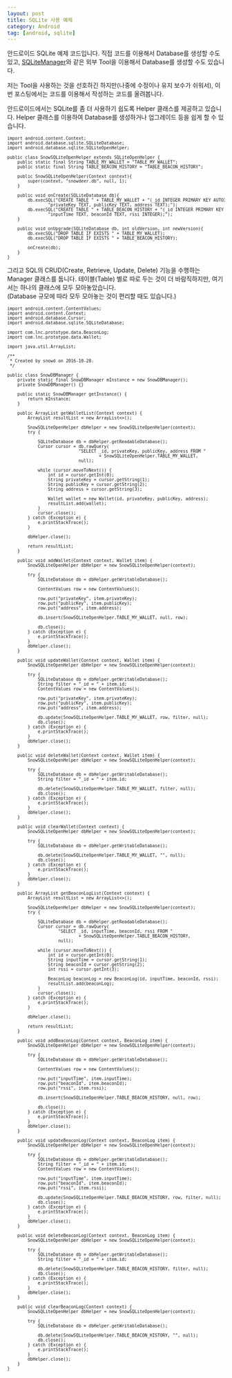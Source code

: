 ```yaml
---
layout: post
title: SQLite 사용 예제
category: Android
tag: [android, sqlite]
---
```


안드로이드 SQLite 예제 코드입니다.
직접 코드를 이용해서 Database를 생성할 수도 있고,
[SQLiteManager](https://addons.mozilla.org/ko/firefox/addon/sqlite-manager/)와 같은 외부 Tool을 이용해서 Database를 생성할 수도 있습니다.

저는 Tool을 사용하는 것을 선호하긴 하지만(나중에 수정이나 유지 보수가 쉬워서),
이번 포스팅에서는 코드를 이용해서 작성하는 코드를 올려봅니다.

안드로이드에서는 SQLite를 좀 더 사용하기 쉽도록 Helper 클래스를
제공하고 있습니다. Helper 클래스를 이용하여 Database를 생성하거나
업그레이드 등을 쉽게 할 수 있습니다.

<pre class="prettyprint" style="font-size:0.7em;">
import android.content.Context;
import android.database.sqlite.SQLiteDatabase;
import android.database.sqlite.SQLiteOpenHelper;

public class SnowSQLiteOpenHelper extends SQLiteOpenHelper {
    public static final String TABLE_MY_WALLET = "TABLE_MY_WALLET";
    public static final String TABLE_BEACON_HISTORY = "TABLE_BEACON_HISTORY";

    public SnowSQLiteOpenHelper(Context context){
        super(context, "snowdeer.db", null, 1);
    }

    public void onCreate(SQLiteDatabase db){
        db.execSQL("CREATE TABLE " + TABLE_MY_WALLET + "(_id INTEGER PRIMARY KEY AUTOINCREMENT," +
                "privateKey TEXT, publicKey TEXT, address TEXT);");
        db.execSQL("CREATE TABLE " + TABLE_BEACON_HISTORY + "(_id INTEGER PRIMARY KEY AUTOINCREMENT," +
                "inputTime TEXT, beaconId TEXT, rssi INTEGER);");
    }

    public void onUpgrade(SQLiteDatabase db, int oldVersion, int newVersion){
        db.execSQL("DROP TABLE IF EXISTS " + TABLE_MY_WALLET);
        db.execSQL("DROP TABLE IF EXISTS " + TABLE_BEACON_HISTORY);

        onCreate(db);
    }
}
</pre>

그리고 SQL의 CRUD(Create, Retrieve, Update, Delete) 기능을 수행하는
Manager 클래스를 둡니다. 테이블(Table) 별로 따로 두는 것이 더 바람직하지만,
여기서는 하나의 클래스에 모두 모아놓았습니다.  
(Database 규모에 따라 모두 모아놓는 것이 편리할 때도 있습니다.)

<pre class="prettyprint" style="font-size:0.7em;">
import android.content.ContentValues;
import android.content.Context;
import android.database.Cursor;
import android.database.sqlite.SQLiteDatabase;

import com.lnc.prototype.data.BeaconLog;
import com.lnc.prototype.data.Wallet;

import java.util.ArrayList;

/**
 * Created by snowd on 2016-10-28.
 */

public class SnowDBManager {
    private static final SnowDBManager mInstance = new SnowDBManager();
    private SnowDBManager() {}

    public static SnowDBManager getInstance() {
        return mInstance;
    }

    public ArrayList<Wallet> getWalletList(Context context) {
        ArrayList<Wallet> resultList = new ArrayList<>();

        SnowSQLiteOpenHelper dbHelper = new SnowSQLiteOpenHelper(context);
        try {

            SQLiteDatabase db = dbHelper.getReadableDatabase();
            Cursor cursor = db.rawQuery(
                            "SELECT _id, privateKey, publicKey, address FROM "
                                    + SnowSQLiteOpenHelper.TABLE_MY_WALLET,
                            null);

            while (cursor.moveToNext()) {
                int id = cursor.getInt(0);
                String privateKey = cursor.getString(1);
                String publicKey = cursor.getString(2);
                String address = cursor.getString(3);

                Wallet wallet = new Wallet(id, privateKey, publicKey, address);
                resultList.add(wallet);
            }
            cursor.close();
        } catch (Exception e) {
            e.printStackTrace();
        }

        dbHelper.close();

        return resultList;
    }

    public void addWallet(Context context, Wallet item) {
        SnowSQLiteOpenHelper dbHelper = new SnowSQLiteOpenHelper(context);

        try {
            SQLiteDatabase db = dbHelper.getWritableDatabase();

            ContentValues row = new ContentValues();

            row.put("privateKey", item.privateKey);
            row.put("publicKey", item.publicKey);
            row.put("address", item.address);

            db.insert(SnowSQLiteOpenHelper.TABLE_MY_WALLET, null, row);

            db.close();
        } catch (Exception e) {
            e.printStackTrace();
        }
        dbHelper.close();
    }

    public void updateWallet(Context context, Wallet item) {
        SnowSQLiteOpenHelper dbHelper = new SnowSQLiteOpenHelper(context);

        try {
            SQLiteDatabase db = dbHelper.getWritableDatabase();
            String filter = "_id = " + item.id;
            ContentValues row = new ContentValues();

            row.put("privateKey", item.privateKey);
            row.put("publicKey", item.publicKey);
            row.put("address", item.address);

            db.update(SnowSQLiteOpenHelper.TABLE_MY_WALLET, row, filter, null);
            db.close();
        } catch (Exception e) {
            e.printStackTrace();
        }
        dbHelper.close();
    }

    public void deleteWallet(Context context, Wallet item) {
        SnowSQLiteOpenHelper dbHelper = new SnowSQLiteOpenHelper(context);

        try {
            SQLiteDatabase db = dbHelper.getWritableDatabase();
            String filter = "_id = " + item.id;

            db.delete(SnowSQLiteOpenHelper.TABLE_MY_WALLET, filter, null);
            db.close();
        } catch (Exception e) {
            e.printStackTrace();
        }
        dbHelper.close();
    }

    public void clearWallet(Context context) {
        SnowSQLiteOpenHelper dbHelper = new SnowSQLiteOpenHelper(context);

        try {
            SQLiteDatabase db = dbHelper.getWritableDatabase();

            db.delete(SnowSQLiteOpenHelper.TABLE_MY_WALLET, "", null);
            db.close();
        } catch (Exception e) {
            e.printStackTrace();
        }
        dbHelper.close();
    }

    public ArrayList<BeaconLog> getBeaconLogList(Context context) {
        ArrayList<BeaconLog> resultList = new ArrayList<>();

        SnowSQLiteOpenHelper dbHelper = new SnowSQLiteOpenHelper(context);
        try {

            SQLiteDatabase db = dbHelper.getReadableDatabase();
            Cursor cursor = db.rawQuery(
                    "SELECT _id, inputTime, beaconId, rssi FROM "
                            + SnowSQLiteOpenHelper.TABLE_BEACON_HISTORY,
                    null);

            while (cursor.moveToNext()) {
                int id = cursor.getInt(0);
                String inputTime = cursor.getString(1);
                String beaconId = cursor.getString(2);
                int rssi = cursor.getInt(3);

                BeaconLog beaconLog = new BeaconLog(id, inputTime, beaconId, rssi);
                resultList.add(beaconLog);
            }
            cursor.close();
        } catch (Exception e) {
            e.printStackTrace();
        }

        dbHelper.close();

        return resultList;
    }

    public void addBeaconLog(Context context, BeaconLog item) {
        SnowSQLiteOpenHelper dbHelper = new SnowSQLiteOpenHelper(context);

        try {
            SQLiteDatabase db = dbHelper.getWritableDatabase();

            ContentValues row = new ContentValues();

            row.put("inputTime", item.inputTime);
            row.put("beaconId", item.beaconId);
            row.put("rssi", item.rssi);

            db.insert(SnowSQLiteOpenHelper.TABLE_BEACON_HISTORY, null, row);

            db.close();
        } catch (Exception e) {
            e.printStackTrace();
        }
        dbHelper.close();
    }

    public void updateBeaconLog(Context context, BeaconLog item) {
        SnowSQLiteOpenHelper dbHelper = new SnowSQLiteOpenHelper(context);

        try {
            SQLiteDatabase db = dbHelper.getWritableDatabase();
            String filter = "_id = " + item.id;
            ContentValues row = new ContentValues();

            row.put("inputTime", item.inputTime);
            row.put("beaconId", item.beaconId);
            row.put("rssi", item.rssi);

            db.update(SnowSQLiteOpenHelper.TABLE_BEACON_HISTORY, row, filter, null);
            db.close();
        } catch (Exception e) {
            e.printStackTrace();
        }
        dbHelper.close();
    }

    public void deleteBeaconLog(Context context, BeaconLog item) {
        SnowSQLiteOpenHelper dbHelper = new SnowSQLiteOpenHelper(context);

        try {
            SQLiteDatabase db = dbHelper.getWritableDatabase();
            String filter = "_id = " + item.id;

            db.delete(SnowSQLiteOpenHelper.TABLE_BEACON_HISTORY, filter, null);
            db.close();
        } catch (Exception e) {
            e.printStackTrace();
        }
        dbHelper.close();
    }

    public void clearBeaconLog(Context context) {
        SnowSQLiteOpenHelper dbHelper = new SnowSQLiteOpenHelper(context);

        try {
            SQLiteDatabase db = dbHelper.getWritableDatabase();

            db.delete(SnowSQLiteOpenHelper.TABLE_BEACON_HISTORY, "", null);
            db.close();
        } catch (Exception e) {
            e.printStackTrace();
        }
        dbHelper.close();
    }
}
</pre>